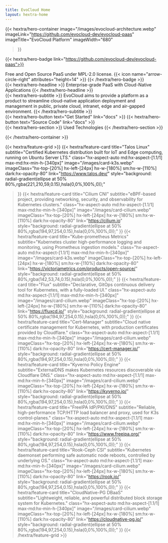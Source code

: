 ```yaml
---
title: EvoCloud Home
layout: hextra-home
---
```


{{< hextra/hero-container
  image="/images/evocloud-architecture.webp"
  imageLink="https://github.com/evocloud-dev/evocloud-paas"
  imageTitle="EvoCloud Platform"
  imageWidth="680"
>}}

<!-- markdownlint-disable MD033 MD034-->
{{< hextra/hero-badge link="https://github.com/evocloud-dev/evocloud-paas">}}
  <div class="hx-w-2 hx-h-2 hx-rounded-full hx-bg-primary-400"></div>
  Free and Open Source PaaS under MPL-2.0 license.
  {{< icon name="arrow-circle-right" attributes="height=14" >}}
{{< /hextra/hero-badge >}}

<div class="hx-mt-6 hx-mb-6">
{{< hextra/hero-headline >}}
  Enterprise-grade PaaS with Cloud-Native Applications
{{< /hextra/hero-headline >}}
</div>

<div class="hx-mt-6 hx-mb-6">
{{< hextra/hero-subtitle >}}
  EvoCloud aims to provide a platform as a product to streamline cloud-native application 
  deployment and management in public, private cloud, intranet, edge and air-gapped environment.
{{< /hextra/hero-subtitle >}}
</div>

<div class="hx-mt-6 hx-mb-6">
{{< hextra/hero-button text="Get Started" link="docs" >}}
{{< hextra/hero-button text="Source Code" link="docs" >}}
</div>

<div class="hx-mt-6 hx-mb-6">
{{< hextra/hero-section >}}
  Used Technologies
{{< /hextra/hero-section >}}
</div>

{{< /hextra/hero-container >}}

{{< hextra/feature-grid >}}
  {{< hextra/feature-card
    title="Talos Linux"
    subtitle="Certified Kubernetes distribution built for IoT and Edge computing, running on Ubuntu Server LTS."
    class="hx-aspect-auto md:hx-aspect-[1.1/1] max-md:hx-min-h-[340px]"
    image="/images/card-k3s.webp"
    imageClass="hx-top-[20%] hx-left-[24px] hx-w-[180%] sm:hx-w-[110%] dark:hx-opacity-80"
    link="https://www.talos.dev/"
    style="background: radial-gradient(ellipse at 50% 80%,rgba(221,210,59,0.15),hsla(0,0%,100%,0));"
  >}}
  {{< hextra/feature-card
    title="Cilium CNI"
    subtitle="eBPF-based project, providing networking, security, and observability for Kubernetes clusters."
    class="hx-aspect-auto md:hx-aspect-[1.1/1] max-md:hx-min-h-[340px]"
    image="/images/card-cilium.webp"
    imageClass="hx-top-[20%] hx-left-[24px] hx-w-[180%] sm:hx-w-[110%] dark:hx-opacity-80"
    link="https://cilium.io"
    style="background: radial-gradient(ellipse at 50% 80%,rgba(194,97,254,0.15),hsla(0,0%,100%,0));"
  >}}
  {{< hextra/feature-card
    title="Kube-prometheus Metrics"
    subtitle="Kubernetes cluster high-performance logging and monitoring, using Prometheus ingestion models."
    class="hx-aspect-auto md:hx-aspect-[1.1/1] max-md:hx-min-h-[340px]"
    image="/images/card-k3s.webp"
    imageClass="hx-top-[20%] hx-left-[24px] hx-w-[180%] sm:hx-w-[110%] dark:hx-opacity-80"
    link="https://victoriametrics.com/products/open-source/"
    style="background: radial-gradient(ellipse at 50% 80%,rgba(142,53,74,0.15),hsla(0,0%,100%,0));"
  >}}
  {{< hextra/feature-card
    title="Flux"
    subtitle="Declarative, GitOps continuous delivery tool for Kubernetes, with a fully-loaded UI."
    class="hx-aspect-auto md:hx-aspect-[1.1/1] max-md:hx-min-h-[340px]"
    image="/images/card-cilium.webp"
    imageClass="hx-top-[20%] hx-left-[24px] hx-w-[180%] sm:hx-w-[110%] dark:hx-opacity-80"
    link="https://fluxcd.io/"
    style="background: radial-gradient(ellipse at 50% 80%,rgba(194,97,254,0.15),hsla(0,0%,100%,0));"
  >}}
  {{< hextra/feature-card
    title="Cert-Manager"
    subtitle="Cloud native certificate management for Kubernetes, with production certificates provided by Cloudflare."
    class="hx-aspect-auto md:hx-aspect-[1.1/1] max-md:hx-min-h-[340px]"
    image="/images/card-cilium.webp"
    imageClass="hx-top-[20%] hx-left-[24px] hx-w-[180%] sm:hx-w-[110%] dark:hx-opacity-80"
    link="https://cert-manager.io/"
    style="background: radial-gradient(ellipse at 50% 80%,rgba(194,97,254,0.15),hsla(0,0%,100%,0));"
  >}}
  {{< hextra/feature-card
    title="Kyverno Policy Engine"
    subtitle="ExternalDNS makes Kubernetes resources discoverable via Cloudflare DNS."
    class="hx-aspect-auto md:hx-aspect-[1.1/1] max-md:hx-min-h-[340px]"
    image="/images/card-cilium.webp"
    imageClass="hx-top-[20%] hx-left-[24px] hx-w-[180%] sm:hx-w-[110%] dark:hx-opacity-80"
    link="https://kyverno.io/"
    style="background: radial-gradient(ellipse at 50% 80%,rgba(194,97,254,0.15),hsla(0,0%,100%,0));"
  >}}
  {{< hextra/feature-card
    title="FreeIPA IdP/PKI/DNS"
    subtitle="Reliable, high-performance TCP/HTTP load balancer and proxy, used for K3s control-planes."
    class="hx-aspect-auto md:hx-aspect-[1.1/1] max-md:hx-min-h-[340px]"
    image="/images/card-cilium.webp"
    imageClass="hx-top-[20%] hx-left-[24px] hx-w-[180%] sm:hx-w-[110%] dark:hx-opacity-80"
    link="https://www.freeipa.org/"
    style="background: radial-gradient(ellipse at 50% 80%,rgba(194,97,254,0.15),hsla(0,0%,100%,0));"
  >}}
  {{< hextra/feature-card
    title="Rook-Ceph CSI"
    subtitle="Kubernetes daemonset performing safe automatic node reboots, controlled by underlying OS."
    class="hx-aspect-auto md:hx-aspect-[1.1/1] max-md:hx-min-h-[340px]"
    image="/images/card-cilium.webp"
    imageClass="hx-top-[20%] hx-left-[24px] hx-w-[180%] sm:hx-w-[110%] dark:hx-opacity-80"
    link="https://rook.io/"
    style="background: radial-gradient(ellipse at 50% 80%,rgba(194,97,254,0.15),hsla(0,0%,100%,0));"
  >}}
  {{< hextra/feature-card
    title="CloudNative-PG DBaaS"
    subtitle="Lightweight, reliable, and powerful distributed block storage system for Kubernetes."
    class="hx-aspect-auto md:hx-aspect-[1.1/1] max-md:hx-min-h-[340px]"
    image="/images/card-cilium.webp"
    imageClass="hx-top-[20%] hx-left-[24px] hx-w-[180%] sm:hx-w-[110%] dark:hx-opacity-80"
    link="https://cloudnative-pg.io/"
    style="background: radial-gradient(ellipse at 50% 80%,rgba(194,97,254,0.15),hsla(0,0%,100%,0));"
  >}}
{{< /hextra/feature-grid >}}


